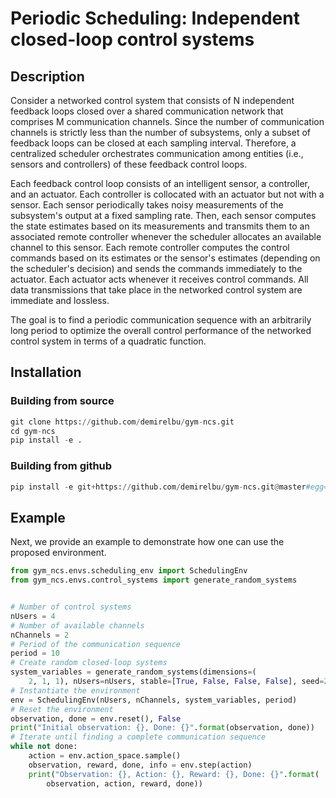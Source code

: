 # Periodic Scheduling: Independent closed-loop control systems

## Description

Consider a networked control system that consists of N independent feedback loops closed over a shared communication network that comprises M communication channels. Since the number of communication channels is strictly less than the number of subsystems, only a subset of feedback loops can be closed at each sampling interval. Therefore, a centralized scheduler orchestrates communication among entities (i.e., sensors and controllers) of these feedback control loops.

Each feedback control loop consists of an intelligent sensor, a controller, and an actuator. Each controller is collocated with an actuator but not with a sensor. Each sensor periodically takes noisy measurements of the subsystem's output at a fixed sampling rate. Then, each sensor computes the state estimates based on its measurements and transmits them to an associated remote controller whenever the scheduler allocates an available channel to this sensor. Each remote controller computes the control commands based on its estimates or the sensor's estimates (depending on the scheduler's decision) and sends the commands immediately to the actuator. Each actuator acts whenever it receives control commands. All data transmissions that take place in the networked control system are immediate and lossless.

The goal is to find a periodic communication sequence with an arbitrarily long period to optimize the overall control performance of the networked control system in terms of a quadratic function.

## Installation

### Building from source

```python
git clone https://github.com/demirelbu/gym-ncs.git
cd gym-ncs
pip install -e .
```

### Building from github

```python
pip install -e git+https://github.com/demirelbu/gym-ncs.git@master#egg=gym_ncs
```

## Example

Next, we provide an example to demonstrate how one can use the
proposed environment.

```python
from gym_ncs.envs.scheduling_env import SchedulingEnv
from gym_ncs.envs.control_systems import generate_random_systems


# Number of control systems
nUsers = 4
# Number of available channels
nChannels = 2
# Period of the communication sequence
period = 10
# Create random closed-loop systems
system_variables = generate_random_systems(dimensions=(
    2, 1, 1), nUsers=nUsers, stable=[True, False, False, False], seed=20)
# Instantiate the environment
env = SchedulingEnv(nUsers, nChannels, system_variables, period)
# Reset the environment
observation, done = env.reset(), False
print("Initial observation: {}, Done: {}".format(observation, done))
# Iterate until finding a complete communication sequence
while not done:
    action = env.action_space.sample()
    observation, reward, done, info = env.step(action)
    print("Observation: {}, Action: {}, Reward: {}, Done: {}".format(
        observation, action, reward, done))

```
